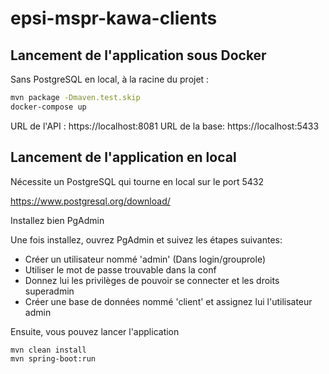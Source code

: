 # epsi-mspr-kawa-clients

## Lancement de l'application sous Docker

Sans PostgreSQL en local, à la racine du projet :

```sh
mvn package -Dmaven.test.skip
docker-compose up
```

URL de l'API : https://localhost:8081
URL de la base: https://localhost:5433

## Lancement de l'application en local

Nécessite un PostgreSQL qui tourne en local sur le port 5432

https://www.postgresql.org/download/

Installez bien PgAdmin

Une fois installez, ouvrez PgAdmin et suivez les étapes suivantes:

-   Créer un utilisateur nommé 'admin' (Dans login/grouprole)
-   Utiliser le mot de passe trouvable dans la conf
-   Donnez lui les privilèges de pouvoir se connecter et les droits superadmin
-   Créer une base de données nommé 'client' et assignez lui l'utilisateur admin

Ensuite, vous pouvez lancer l'application

```sh
mvn clean install
mvn spring-boot:run
```
